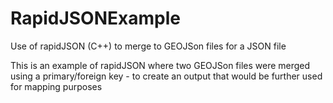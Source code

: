 # RapidJSONExample
Use of rapidJSON (C++) to merge to GEOJSon files for a JSON file

This is an example of rapidJSON where two GEOJSon files were merged using a primary/foreign key - to create an output that would be further used for mapping purposes
